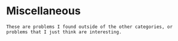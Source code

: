 # Miscellaneous
    These are problems I found outside of the other categories, or problems that I just think are interesting.
